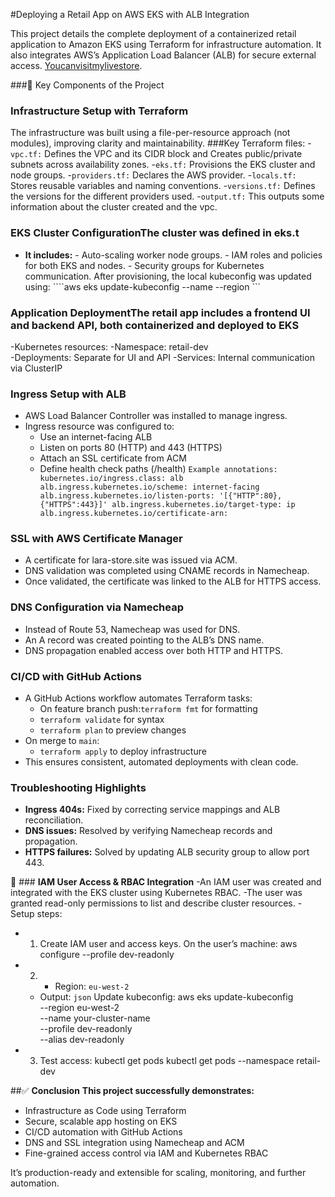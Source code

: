 #Deploying a Retail App on AWS EKS with ALB Integration

This project details the complete deployment of a containerized retail application to Amazon EKS using Terraform for infrastructure automation.
It also integrates AWS’s Application Load Balancer (ALB) for secure external access. [Youcanvisitmylivestore](lara-store.site).

###🔧 Key Components of the Project

### Infrastructure Setup with Terraform
The infrastructure was built using a file-per-resource approach (not modules), improving clarity and maintainability.
###Key Terraform files:
-`vpc.tf:` Defines the VPC and its CIDR block and Creates public/private subnets across availability zones.
-`eks.tf:` Provisions the EKS cluster and node groups.
-`providers.tf:` Declares the AWS provider.
-`locals.tf:` Stores reusable variables and naming conventions.
-`versions.tf:` Defines the versions for the different providers used.
-`output.tf:` This outputs some information about the cluster created and the vpc.

### EKS Cluster ConfigurationThe cluster was defined in eks.t
- **It includes:**                                                                                                                                                                                                                                                                   - Auto-scaling worker node groups.
      - IAM roles and policies for both EKS and nodes.
      - Security groups for Kubernetes communication.
   After provisioning, the local kubeconfig was updated using: ````aws eks update-kubeconfig --name  --region ```

 
### Application DeploymentThe retail app includes a frontend UI and backend API, both containerized and deployed to EKS
-Kubernetes resources: 
   -Namespace: retail-dev  
   -Deployments: Separate for UI and API
   -Services: Internal communication via ClusterIP

### Ingress Setup with ALB
- AWS Load Balancer Controller was installed to manage ingress.
- Ingress resource was configured to:
   - Use an internet-facing ALB
   - Listen on ports 80 (HTTP) and 443 (HTTPS)
   - Attach an SSL certificate from ACM
   - Define health check paths (/health)
   ``Example annotations: kubernetes.io/ingress.class: alb
   alb.ingress.kubernetes.io/scheme: internet-facing
   alb.ingress.kubernetes.io/listen-ports: '[{"HTTP":80},{"HTTPS":443}]'
   alb.ingress.kubernetes.io/target-type: ip
   alb.ingress.kubernetes.io/certificate-arn:``

### SSL with AWS Certificate Manager
- A certificate for lara-store.site was issued via ACM.
- DNS validation was completed using CNAME records in Namecheap.
- Once validated, the certificate was linked to the ALB for HTTPS access.

### DNS Configuration via Namecheap
- Instead of Route 53, Namecheap was used for DNS.
- An A record was created pointing to the ALB’s DNS name.
- DNS propagation enabled access over both HTTP and HTTPS.

### CI/CD with GitHub Actions
- A GitHub Actions workflow automates Terraform tasks:
   - On feature branch push:```terraform fmt``` for formatting
   - `terraform validate` for syntax
   - `terraform plan` to preview changes
- On merge to `main`:
   - `terraform apply` to deploy infrastructure
- This ensures consistent, automated deployments with clean code.

### Troubleshooting Highlights
- **Ingress 404s:** Fixed by correcting service mappings and ALB reconciliation.
- **DNS issues:** Resolved by verifying Namecheap records and propagation.
- **HTTPS failures:** Solved by updating ALB security group to allow port 443.

👤 ### **IAM User Access & RBAC Integration**
-An IAM user was created and integrated with the EKS cluster using Kubernetes RBAC.
-The user was granted read-only permissions to list and describe cluster resources.
-Setup steps:
   - 1. Create IAM user and access keys.
   On the user’s machine:
   aws configure --profile dev-readonly
- 2. - Region: `eu-west-2`
   - Output: `json`
   Update kubeconfig: 
aws eks update-kubeconfig  
--region eu-west-2   
--name your-cluster-name   
--profile dev-readonly   
--alias dev-readonly
- 3. Test access: kubectl get pods
kubectl get pods --namespace retail-dev

##✅ **Conclusion**
**This project successfully demonstrates:**
- Infrastructure as Code using Terraform
- Secure, scalable app hosting on EKS
- CI/CD automation with GitHub Actions
- DNS and SSL integration using Namecheap and ACM
- Fine-grained access control via IAM and Kubernetes RBAC
  
It’s production-ready and extensible for scaling, monitoring, and further automation.
